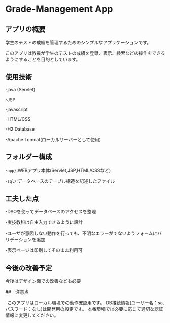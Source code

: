 # Grade-Management App　


## アプリの概要


学生のテストの成績を管理するためのシンプルなアプリケーションです。

このアプリは教員が学生のテストの成績を登録、表示、検索などの操作をできるようにすることを目的としています。

## 使用技術 


-java (Servlet) 

-JSP 

-javascript 

-HTML/CSS

-H2 Database

-Apache Tomcat(ローカルサーバーとして使用)

## フォルダー構成


-`app/`:WEBアプリ本体(Servlet,JSP,HTML/CSSなど) 

-`sql/`:データベースのテーブル構造を記述したファイル

## 工夫した点 


-DAOを使ってデータベースのアクセスを整理 

-実技教科は自由入力できるように設計 

-ユーザが意図しない動作を行っても、不明なエラーがでないようフォームにバリデーションを追加 

-表示ページは印刷してそのまま利用可

## 今後の改善予定


今後はデザイン面での改善なども必要

##　注意点


-このアプリはローカル環境での動作確認用です。 DB接続情報(ユーザー名：sa,パスワード：なし)は開発用の設定です。 本番環境では必要に応じて適切な認証情報に変更してください。

